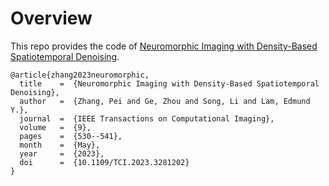 # Overview
This repo provides the code of [Neuromorphic Imaging with Density-Based Spatiotemporal Denoising](https://doi.org/10.1109/TCI.2023.3281202).
```
@article{zhang2023neuromorphic,
  title    =  {Neuromorphic Imaging with Density-Based Spatiotemporal Denoising},
  author   =  {Zhang, Pei and Ge, Zhou and Song, Li and Lam, Edmund Y.},
  journal  =  {IEEE Transactions on Computational Imaging},
  volume   =  {9},
  pages    =  {530--541},
  month    =  {May},
  year     =  {2023},
  doi      =  {10.1109/TCI.2023.3281202}
}
```
